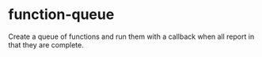 function-queue
==============

Create a queue of functions and run them with a callback when all report in that they are complete.
